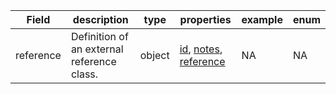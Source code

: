 |Field | description | type | properties | example | enum|
| ---| ---| ---| ---| ---| --- |
| reference | Definition of an external reference class. | object | [id](./id.md), [notes](./notes.md), [reference](./reference.md) | NA | NA|
